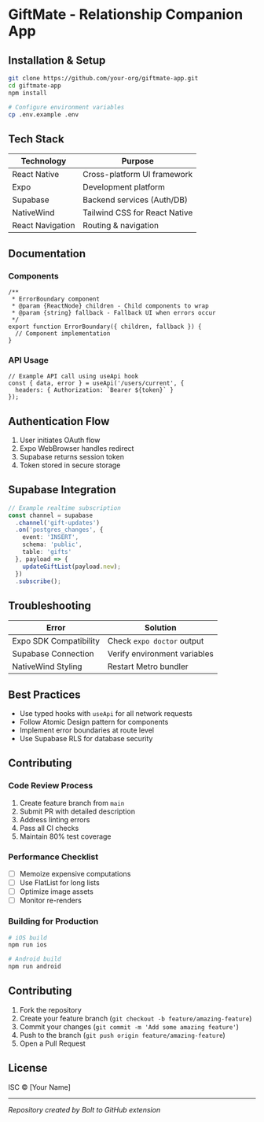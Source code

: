 # GiftMate - Relationship Companion App

## Installation & Setup
```bash
git clone https://github.com/your-org/giftmate-app.git
cd giftmate-app
npm install

# Configure environment variables
cp .env.example .env
```

## Tech Stack
| Technology | Purpose |
|------------|---------|
| React Native | Cross-platform UI framework |
| Expo | Development platform |
| Supabase | Backend services (Auth/DB) |
| NativeWind | Tailwind CSS for React Native |
| React Navigation | Routing & navigation |

## Documentation
### Components
```tsx
/**
 * ErrorBoundary component
 * @param {ReactNode} children - Child components to wrap
 * @param {string} fallback - Fallback UI when errors occur
 */
export function ErrorBoundary({ children, fallback }) {
  // Component implementation
}
```

### API Usage
```tsx
// Example API call using useApi hook
const { data, error } = useApi('/users/current', {
  headers: { Authorization: `Bearer ${token}` }
});
```

## Authentication Flow
1. User initiates OAuth flow
2. Expo WebBrowser handles redirect
3. Supabase returns session token
4. Token stored in secure storage

## Supabase Integration
```ts
// Example realtime subscription
const channel = supabase
  .channel('gift-updates')
  .on('postgres_changes', {
    event: 'INSERT',
    schema: 'public',
    table: 'gifts'
  }, payload => {
    updateGiftList(payload.new);
  })
  .subscribe();
```

## Troubleshooting
| Error | Solution |
|-------|----------|
| Expo SDK Compatibility | Check `expo doctor` output |
| Supabase Connection | Verify environment variables |
| NativeWind Styling | Restart Metro bundler |

## Best Practices
- Use typed hooks with `useApi` for all network requests
- Follow Atomic Design pattern for components
- Implement error boundaries at route level
- Use Supabase RLS for database security

## Contributing
### Code Review Process
1. Create feature branch from `main`
2. Submit PR with detailed description
3. Address linting errors
4. Pass all CI checks
5. Maintain 80% test coverage

### Performance Checklist
- [ ] Memoize expensive computations
- [ ] Use FlatList for long lists
- [ ] Optimize image assets
- [ ] Monitor re-renders

### Building for Production
```bash
# iOS build
npm run ios

# Android build
npm run android
```

## Contributing
1. Fork the repository
2. Create your feature branch (`git checkout -b feature/amazing-feature`)
3. Commit your changes (`git commit -m 'Add some amazing feature'`)
4. Push to the branch (`git push origin feature/amazing-feature`)
5. Open a Pull Request

## License
ISC © [Your Name]

---
*Repository created by Bolt to GitHub extension*

